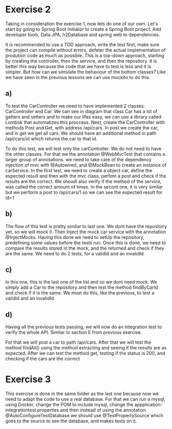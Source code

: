 # Exercise 2

Taking in consideration the exercise 1, now lets do one of our own. Let's start by going to Spring Boot Initializr to create a Spring Boot project. Add developer tools, Data JPA, h2Database and spring web to dependencies.

It is recommended to use a TDD approach, write the test first, make sure the project can compile without errors, defeter the actual implementation of prodution code as much as possible. This is a top-down approach, starting by creating the controller, then the service, and then the repository. It is better this way because the code that we have to test is less and it is simpler. But how can we simulate the behaviour of the bottom classes? Like we have seen in the previous lessons we can use mockito to do this. 

## a)

To test the CarController we need to have implemented 2 classes. CarController and Car. We can see in diagram that class Car has a lot of getters and setters and to make our lifes easy, we can use a library called Lombok that automatizes this proccess.
Next, create the CarController with methods Post and Get, with address /api/cars. In post we create the car, and in get we get all cars. We should have an additional method in path /api/cars/id which returns the car to that id.

To do this test, we will test only the carController. We do not need to have the other classes. For that we the annotation @WebMvcTest that contains a larger group of annotations.
we need to take care of the dependency injection of mvc with @Autowired, and @MockBean to create an instance of carService.
In the first test, we need to create a object car, define the expected result and then with the mvc class, perfom a post and check if the results are the correct. We shoudl also verify if the method of the service, was called the correct amount of times.
In the secont one, it is very similar but we perform a post to /api/cars/1 so we can see the expected result for id=1


## b)

The flow of this test is pretty similar to last one. We dont have the repository yet, so we will mock it. Then Inject the mock car service with the annotation @InjectMocks. Having this done we need to setUp the repository, predefining some values before the tests run.
Once this is done, we need to compare the results stored in the mock, and the returned and check if they are the same. We need to do 2 tests, for a validId and an invalidId

## c)

In this one, this is the last one of the list and so we dont need mock. We simply add a Car to the repository and then test the method findByCarId and check if it is the same. We must do this, like the previous, to test a validId and an invalidId.

## d)

Having all the previous tests passing, we will now do an integration test to verify the whole API. Similar to section E from previous exercise.

For that we will post a car to path /api/cars. After that we will test the method findAll() using the method extracting and seeing if the results are as expected. 
After we can test the method get, testing if the status is 200, and checking if the cars are the correct

# Exercise 3

This exercise is done in the same folder as the last one because now we need to adapt the code to use a real database. For that we can run a mysql, using Docker, change the POM to include mysql, change the appplication-integrationtest.properties and then instead of using the annotation @AutoConfigureTestDatabase we should use @TestPropertySource which goes to the source to see the database, and makes tests on it.